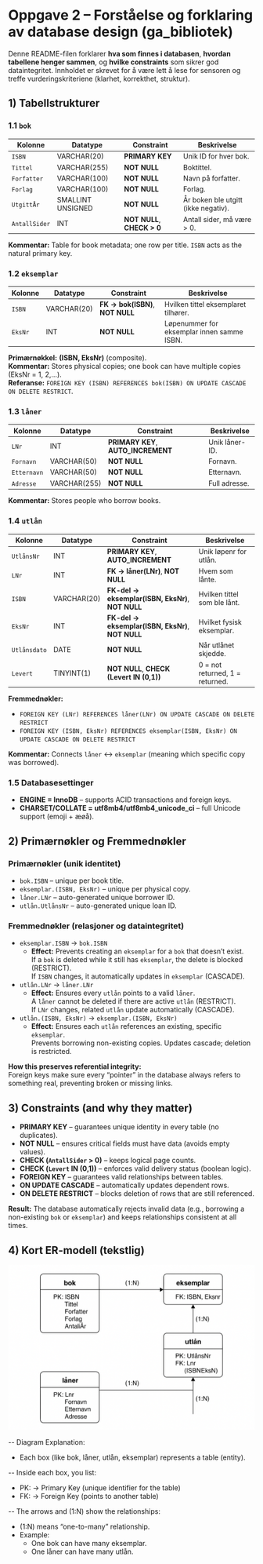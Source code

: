 # Oppgave 2 – Forståelse og forklaring av database design (ga_bibliotek)

Denne README-filen forklarer **hva som finnes i databasen**, **hvordan tabellene henger sammen**, og **hvilke constraints** som sikrer god dataintegritet. Innholdet er skrevet for å være lett å lese for sensoren og treffe vurderingskriteriene (klarhet, korrekthet, struktur).

## 1) Tabellstrukturer

### 1.1 `bok`
| Kolonne       | Datatype                 | Constraint                     | Beskrivelse                         |
|---------------|--------------------------|---------------------------------|-------------------------------------|
| `ISBN`        | VARCHAR(20)             | **PRIMARY KEY**                | Unik ID for hver bok.               |
| `Tittel`      | VARCHAR(255)            | **NOT NULL**                   | Boktittel.                          |
| `Forfatter`   | VARCHAR(100)            | **NOT NULL**                   | Navn på forfatter.                  |
| `Forlag`      | VARCHAR(100)            | **NOT NULL**                   | Forlag.                             |
| `UtgittÅr`    | SMALLINT UNSIGNED       | **NOT NULL**                   | År boken ble utgitt (ikke negativ). |
| `AntallSider` | INT                     | **NOT NULL**, **CHECK > 0**    | Antall sider, må være > 0.          |

**Kommentar:** Table for book metadata; one row per title. `ISBN` acts as the natural primary key.

### 1.2 `eksemplar`
| Kolonne | Datatype    | Constraint                                 | Beskrivelse                                |
|---------|-------------|---------------------------------------------|--------------------------------------------|
| `ISBN`  | VARCHAR(20) | **FK → bok(ISBN)**, **NOT NULL**            | Hvilken tittel eksemplaret tilhører.       |
| `EksNr` | INT         | **NOT NULL**                                | Løpenummer for eksemplar innen samme ISBN. |

**Primærnøkkel:** **(ISBN, EksNr)** (composite).  
**Kommentar:** Stores physical copies; one book can have multiple copies (EksNr = 1, 2,…).  
**Referanse:** `FOREIGN KEY (ISBN) REFERENCES bok(ISBN) ON UPDATE CASCADE ON DELETE RESTRICT`.

### 1.3 `låner`
| Kolonne       | Datatype    | Constraint                            | Beskrivelse                 |
|---------------|-------------|----------------------------------------|-----------------------------|
| `LNr`         | INT         | **PRIMARY KEY**, **AUTO_INCREMENT**    | Unik låner-ID.              |
| `Fornavn`     | VARCHAR(50) | **NOT NULL**                           | Fornavn.                    |
| `Etternavn`   | VARCHAR(50) | **NOT NULL**                           | Etternavn.                  |
| `Adresse`     | VARCHAR(255)| **NOT NULL**                           | Full adresse.               |

**Kommentar:** Stores people who borrow books.

### 1.4 `utlån`
| Kolonne       | Datatype     | Constraint                                                  | Beskrivelse                                 |
|---------------|--------------|-------------------------------------------------------------|---------------------------------------------|
| `UtlånsNr`    | INT          | **PRIMARY KEY**, **AUTO_INCREMENT**                         | Unik løpenr for utlån.                      |
| `LNr`         | INT          | **FK → låner(LNr)**, **NOT NULL**                           | Hvem som lånte.                             |
| `ISBN`        | VARCHAR(20)  | **FK-del → eksemplar(ISBN, EksNr)**, **NOT NULL**           | Hvilken tittel som ble lånt.                |
| `EksNr`       | INT          | **FK-del → eksemplar(ISBN, EksNr)**, **NOT NULL**           | Hvilket fysisk eksemplar.                   |
| `Utlånsdato`  | DATE         | **NOT NULL**                                                | Når utlånet skjedde.                        |
| `Levert`      | TINYINT(1)   | **NOT NULL**, **CHECK (Levert IN (0,1))**                   | 0 = not returned, 1 = returned.             |

**Fremmednøkler:**  
- `FOREIGN KEY (LNr) REFERENCES låner(LNr) ON UPDATE CASCADE ON DELETE RESTRICT`  
- `FOREIGN KEY (ISBN, EksNr) REFERENCES eksemplar(ISBN, EksNr) ON UPDATE CASCADE ON DELETE RESTRICT`

**Kommentar:** Connects `låner` ↔ `eksemplar` (meaning which specific copy was borrowed).

### 1.5 Databasesettinger
- **ENGINE = InnoDB** – supports ACID transactions and foreign keys.  
- **CHARSET/COLLATE = utf8mb4/utf8mb4_unicode_ci** – full Unicode support (emoji + æøå).

## 2) Primærnøkler og Fremmednøkler

### Primærnøkler (unik identitet)
- `bok.ISBN` – unique per book title.  
- `eksemplar.(ISBN, EksNr)` – unique per physical copy.  
- `låner.LNr` – auto-generated unique borrower ID.  
- `utlån.UtlånsNr` – auto-generated unique loan ID.

### Fremmednøkler (relasjoner og dataintegritet)
- `eksemplar.ISBN` → `bok.ISBN`  
  - **Effect:** Prevents creating an `eksemplar` for a `bok` that doesn’t exist.  
    If a `bok` is deleted while it still has `eksemplar`, the delete is blocked (RESTRICT).  
    If `ISBN` changes, it automatically updates in `eksemplar` (CASCADE).
- `utlån.LNr` → `låner.LNr`  
  - **Effect:** Ensures every `utlån` points to a valid `låner`.  
    A `låner` cannot be deleted if there are active `utlån` (RESTRICT).  
    If `LNr` changes, related `utlån` update automatically (CASCADE).
- `utlån.(ISBN, EksNr)` → `eksemplar.(ISBN, EksNr)`  
  - **Effect:** Ensures each `utlån` references an existing, specific `eksemplar`.  
    Prevents borrowing non-existing copies. Updates cascade; deletion is restricted.

**How this preserves referential integrity:**  
Foreign keys make sure every “pointer” in the database always refers to something real, preventing broken or missing links.

## 3) Constraints (and why they matter)

- **PRIMARY KEY** – guarantees unique identity in every table (no duplicates).  
- **NOT NULL** – ensures critical fields must have data (avoids empty values).  
- **CHECK (`AntallSider` > 0)** – keeps logical page counts.  
- **CHECK (`Levert` IN (0,1))** – enforces valid delivery status (boolean logic).  
- **FOREIGN KEY** – guarantees valid relationships between tables.  
- **ON UPDATE CASCADE** – automatically updates dependent rows.  
- **ON DELETE RESTRICT** – blocks deletion of rows that are still referenced.

**Result:** The database automatically rejects invalid data (e.g., borrowing a non-existing `bok` or `eksemplar`) and keeps relationships consistent at all times.

## 4) Kort ER-modell (tekstlig)

![ER-diagram for ga_bibliotek](images/model_diagram.png)

-- Diagram Explanation:
- Each box (like bok, låner, utlån, eksemplar) represents a table (entity).

-- Inside each box, you list:
- PK: → Primary Key (unique identifier for the table)
- FK: → Foreign Key (points to another table)

-- The arrows and (1:N) show the relationships:
- (1:N) means “one-to-many” relationship.
- Example:
  - One bok can have many eksemplar.
  - One låner can have many utlån.


